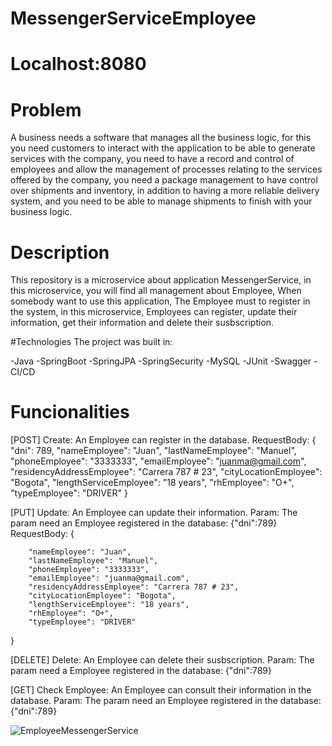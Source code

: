 # MessengerServiceEmployee

# Localhost:8080

# Problem

A business needs a software that manages all the business logic, for this you need customers to interact with the application to be able to generate services with the company, you need to have a record and control of employees and allow the management of processes relating to the services offered by the company, you need a package management to have control over shipments and inventory, in addition to having a more reliable delivery system, and you need to be able to manage shipments to finish with your business logic.

# Description

This repository is a microservice about application MessengerService, in this microservice, you will find all management about Employee, When somebody want to use this
application, The Employee must to register in the system, in this microservice, Employees can register, update their information, get their information and delete their 
susbscription.

#Technologies
The project was built in: 

-Java
-SpringBoot
-SpringJPA
-SpringSecurity
-MySQL
-JUnit
-Swagger
-CI/CD

# Funcionalities
[POST] Create: An Employee can register in the database.
RequestBody:
{
        "dni": 789,
        "nameEmployee": "Juan",
        "lastNameEmployee": "Manuel",
        "phoneEmployee": "3333333",
        "emailEmployee": "juanma@gmail.com",
        "residencyAddressEmployee": "Carrera 787 # 23",
        "cityLocationEmployee": "Bogota",
        "lengthServiceEmployee": "18 years",
        "rhEmployee": "O+",
        "typeEmployee": "DRIVER"
}

[PUT] Update: An Employee can update their information.
Param: The param need an Employee registered in the database: {"dni":789}
RequestBody:
{
      
        "nameEmployee": "Juan",
        "lastNameEmployee": "Manuel",
        "phoneEmployee": "3333333",
        "emailEmployee": "juanma@gmail.com",
        "residencyAddressEmployee": "Carrera 787 # 23",
        "cityLocationEmployee": "Bogota",
        "lengthServiceEmployee": "18 years",
        "rhEmployee": "O+",
        "typeEmployee": "DRIVER"
}

[DELETE] Delete: An Employee can delete their susbscription.
Param: The param need a Employee registered in the database: {"dni":789}

[GET] Check Employee: An Employee can consult their information in the database.
Param: The param need an Employee registered in the database: {"dni":789}

![EmployeeMessengerService](https://user-images.githubusercontent.com/119947948/236727112-819d203c-4683-4d4f-854a-c45f60910ab4.jpg)

